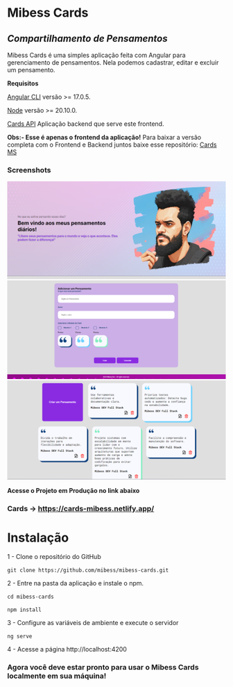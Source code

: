 # Mibess Cards

## _Compartilhamento de Pensamentos_

Mibess Cards é uma simples aplicação feita com Angular para gerenciamento de pensamentos. Nela podemos cadastrar, editar e excluir um pensamento.

**Requisitos**

[Angular CLI](https://angular.dev/) versão >= 17.0.5.

[Node](https://nodejs.org/en) versão >= 20.10.0.

[Cards API](https://github.com/mibess/card-api) Aplicação backend que serve este frontend.

**Obs:- Esse é apenas o frontend da aplicação!**
Para baixar a versão completa com o Frontend e Backend juntos baixe esse repositório: [Cards MS](https://github.com/mibess/cards-ms)

### Screenshots

![Header](./src/assets/screenshots/header.png)
![Cadastro de Pensamento](./src/assets/screenshots/cadastrar-card.png)
![Lista de Pensamentos](./src/assets/screenshots/lista-de-cards.png)

**Acesse o Projeto em Produção no link abaixo**

### Cards -> https://cards-mibess.netlify.app/

# Instalação

1 - Clone o repositório do GitHub

```
git clone https://github.com/mibess/mibess-cards.git
```

2 - Entre na pasta da aplicação e instale o npm.

```
cd mibess-cards
```

```
npm install
```

3 - Configure as variáveis de ambiente e execute o servidor
```
ng serve
```

4 - Acesse a página
http://localhost:4200

### Agora você deve estar pronto para usar o Mibess Cards localmente em sua máquina!
